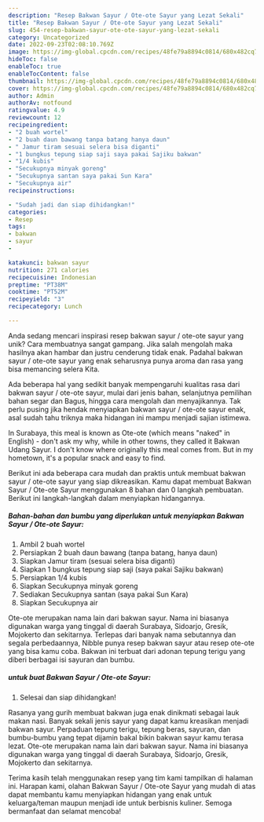 ```yaml
---
description: "Resep Bakwan Sayur / Ote-ote Sayur yang Lezat Sekali"
title: "Resep Bakwan Sayur / Ote-ote Sayur yang Lezat Sekali"
slug: 454-resep-bakwan-sayur-ote-ote-sayur-yang-lezat-sekali
category: Uncategorized
date: 2022-09-23T02:08:10.769Z
image: https://img-global.cpcdn.com/recipes/48fe79a8894c0814/680x482cq70/bakwan-sayur-ote-ote-sayur-foto-resep-utama.jpg
hideToc: false
enableToc: true
enableTocContent: false
thumbnail: https://img-global.cpcdn.com/recipes/48fe79a8894c0814/680x482cq70/bakwan-sayur-ote-ote-sayur-foto-resep-utama.jpg
cover: https://img-global.cpcdn.com/recipes/48fe79a8894c0814/680x482cq70/bakwan-sayur-ote-ote-sayur-foto-resep-utama.jpg
author: Admin
authorAv: notfound
ratingvalue: 4.9
reviewcount: 12
recipeingredient:
- "2 buah wortel"
- "2 buah daun bawang tanpa batang hanya daun"
- " Jamur tiram sesuai selera bisa diganti"
- "1 bungkus tepung siap saji saya pakai Sajiku bakwan"
- "1/4 kubis"
- "Secukupnya minyak goreng"
- "Secukupnya santan saya pakai Sun Kara"
- "Secukupnya air"
recipeinstructions:

- "Sudah jadi dan siap dihidangkan!"
categories:
- Resep
tags:
- bakwan
- sayur
- 

katakunci: bakwan sayur  
nutrition: 271 calories
recipecuisine: Indonesian
preptime: "PT38M"
cooktime: "PT52M"
recipeyield: "3"
recipecategory: Lunch

---
```





Anda sedang mencari inspirasi resep bakwan sayur / ote-ote sayur yang unik? Cara membuatnya sangat gampang. Jika salah mengolah maka hasilnya akan hambar dan justru cenderung tidak enak. Padahal bakwan sayur / ote-ote sayur yang enak seharusnya punya aroma dan rasa yang bisa memancing selera Kita.





Ada beberapa hal yang sedikit banyak mempengaruhi kualitas rasa dari bakwan sayur / ote-ote sayur, mulai dari jenis bahan, selanjutnya pemilihan bahan segar dan Bagus, hingga cara mengolah dan menyajikannya. Tak perlu pusing jika hendak menyiapkan bakwan sayur / ote-ote sayur enak,      asal sudah tahu triknya maka hidangan ini mampu menjadi sajian istimewa.














In Surabaya, this meal is known as Ote-ote (which means &#34;naked&#34; in English) - don&#39;t ask my why, while in other towns, they called it Bakwan Udang Sayur. I don&#39;t know where originally this meal comes from. But in my hometown, it&#39;s a popular snack and easy to find.






Berikut ini ada beberapa cara mudah dan praktis untuk membuat bakwan sayur / ote-ote sayur yang siap dikreasikan. Kamu dapat membuat Bakwan Sayur / Ote-ote Sayur menggunakan 8 bahan dan 0 langkah pembuatan. Berikut ini langkah-langkah dalam menyiapkan hidangannya.

<!--inarticleads1-->

##### Bahan-bahan dan bumbu yang diperlukan untuk menyiapkan Bakwan Sayur / Ote-ote Sayur:

1. Ambil 2 buah wortel
1. Persiapkan 2 buah daun bawang (tanpa batang, hanya daun)
1. Siapkan  Jamur tiram (sesuai selera bisa diganti)
1. Siapkan 1 bungkus tepung siap saji (saya pakai Sajiku bakwan)
1. Persiapkan 1/4 kubis
1. Siapkan Secukupnya minyak goreng
1. Sediakan Secukupnya santan (saya pakai Sun Kara)
1. Siapkan Secukupnya air


Ote-ote merupakan nama lain dari bakwan sayur. Nama ini biasanya digunakan warga yang tinggal di daerah Surabaya, Sidoarjo, Gresik, Mojokerto dan sekitarnya. Terlepas dari banyak nama sebutannya dan segala perbedaannya, Nibble punya resep bakwan sayur atau resep ote-ote yang bisa kamu coba. Bakwan ini terbuat dari adonan tepung terigu yang diberi berbagai isi sayuran dan bumbu. 

<!--inarticleads2-->

#####  untuk buat Bakwan Sayur / Ote-ote Sayur:


1. Selesai dan siap dihidangkan!

Rasanya yang gurih membuat bakwan juga enak dinikmati sebagai lauk makan nasi. Banyak sekali jenis sayur yang dapat kamu kreasikan menjadi bakwan sayur. Perpaduan tepung terigu, tepung beras, sayuran, dan bumbu-bumbu yang tepat dijamin bakal bikin bakwan sayur kamu terasa lezat. Ote-ote merupakan nama lain dari bakwan sayur. Nama ini biasanya digunakan warga yang tinggal di daerah Surabaya, Sidoarjo, Gresik, Mojokerto dan sekitarnya. 

Terima kasih telah menggunakan resep yang tim kami tampilkan di halaman ini. Harapan kami, olahan Bakwan Sayur / Ote-ote Sayur yang mudah di atas dapat membantu kamu menyiapkan hidangan yang enak untuk keluarga/teman maupun menjadi ide untuk berbisnis kuliner. Semoga bermanfaat dan selamat mencoba!
